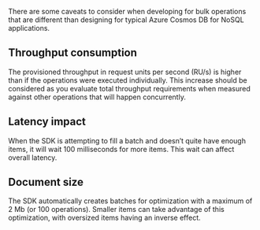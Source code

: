 There are some caveats to consider when developing for bulk operations that are different than designing for typical Azure Cosmos DB for NoSQL applications.

## Throughput consumption

The provisioned throughput in request units per second (RU/s) is higher than if the operations were executed individually. This increase should be considered as you evaluate total throughput requirements when measured against other operations that will happen concurrently.

## Latency impact

When the SDK is attempting to fill a batch and doesn’t quite have enough items, it will wait 100 milliseconds for more items. This wait can affect overall latency.

## Document size

The SDK automatically creates batches for optimization with a maximum of 2 Mb (or 100 operations). Smaller items can take advantage of this optimization, with oversized items having an inverse effect.
